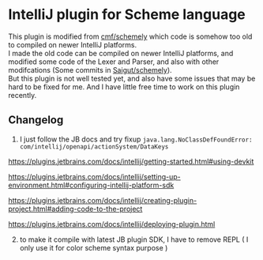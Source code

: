# IntelliJ plugin for Scheme language

This plugin is modified from [cmf/schemely](https://github.com/cmf/schemely) which code is somehow too old to compiled on newer IntelliJ platforms.  
I made the old code can be compiled on newer IntelliJ platforms, and modified some code of the Lexer and Parser, and also with other modifcations (Some commits in [Saigut/schemely](https://github.com/Saigut/schemely)).  
But this plugin is not well tested yet, and also have some issues that may be hard to be fixed for me. And I have little free time to work on this plugin recently.

## Changelog

1. I just follow the JB docs and try fixup `java.lang.NoClassDefFoundError: com/intellij/openapi/actionSystem/DataKeys`

https://plugins.jetbrains.com/docs/intellij/getting-started.html#using-devkit

https://plugins.jetbrains.com/docs/intellij/setting-up-environment.html#configuring-intellij-platform-sdk

https://plugins.jetbrains.com/docs/intellij/creating-plugin-project.html#adding-code-to-the-project

https://plugins.jetbrains.com/docs/intellij/deploying-plugin.html

2. to make it compile with latest JB plugin SDK, I have to remove REPL ( I only use it for color scheme syntax purpose )
